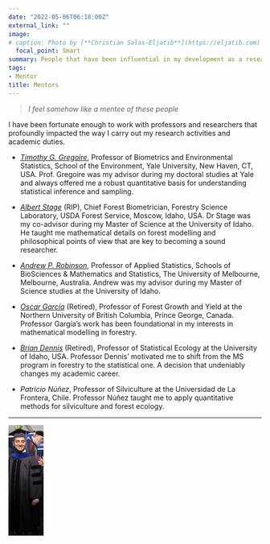 ```yaml
---
date: "2022-05-06T06:18:00Z"
external_link: "" 
image:
# caption: Photo by [**Christian Salas-Eljatib**](https://eljatib.com)
  focal_point: Smart
summary: People that have been influential in my development as a researcher.
tags:
- Mentor
title: Mentors
---
```


> *I feel somehow like a mentee of these people*

I have been fortunate enough to work with professors and researchers that profoundly impacted the way I carry out my research activities and academic duties.


* *[Timothy G. Gregoire](https://environment.yale.edu/profile/gregoire/)*, Professor of Biometrics and Environmental Statistics, School of the Environment, Yale University, New Haven, CT, USA. Prof. Gregoire was my advisor during my doctoral studies at Yale and always offered me a robust quantitative basis for understanding statistical inference and sampling.

* *[Albert Stage](http://www.john-bell-associates.com/itp/itpstage.htm)* (RIP), Chief Forest Biometrician, Forestry Science Laboratory, USDA Forest Service, Moscow, Idaho, USA. Dr Stage was my co-advisor during my Master of Science at the University of Idaho. He taught me mathematical details on forest modelling and philosophical points of view that are key to becoming a sound researcher.

* *[Andrew P. Robinson](https://researchers.ms.unimelb.edu.au/~apro@unimelb/)*, Professor of Applied Statistics, Schools of BioSciences & Mathematics and Statistics, The University of Melbourne, Melbourne, Australia. Andrew was my advisor during my Master of Science studies at the University of Idaho. 

* *[Oscar García](https://www.researchgate.net/profile/Oscar_Garcia30)* (Retired), Professor of Forest Growth and Yield at the Northern University of British Columbia, Prince George, Canada. Professor Gargía’s work has been foundational in my interests in mathematical modelling in forestry.

* *[Brian Dennis](https://www.uidaho.edu/cnr/faculty/dennis)* (Retired), Professor of Statistical Ecology at the University of Idaho, USA. Professor Dennis’ motivated me to shift from the MS program in forestry to the statistical one. A decision that undeniably changes my academic career.

* *Patricio Núñez*, Professor of Silviculture at the Universidad de La Frontera, Chile. Professor Núñez taught me to apply quantitative
 methods for silviculture and forest ecology.

--------
![](yoGradyale.jpg)

<!--- 
(see details here `http://simuladorpellin.com`)
-->